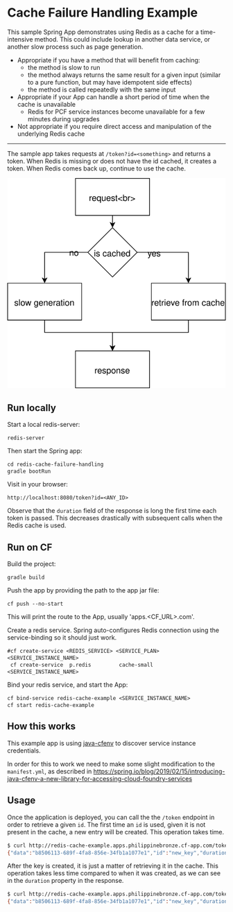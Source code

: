 # Cache Failure Handling Example

This sample Spring App demonstrates using Redis as a cache for a time-intensive method. This could include lookup in another data service, or another slow process such as page generation.
* Appropriate if you have a method that will benefit from caching:
  - the method is slow to run
  - the method always returns the same result for a given input (similar to a pure function, but may have idempotent side effects)
  - the method is called repeatedly with the same input
* Appropriate if your App can handle a short period of time when the cache is unavailable
  - Redis for PCF service instances become unavailable for a few minutes during upgrades
* Not appropriate if you require direct access and manipulation of the underlying Redis cache

---

The sample app takes requests at `/token?id=<something>` and returns a token.
When Redis is missing or does not have the id cached, it creates a token. When Redis comes back up, continue to use the cache.

![Process Diagram](/assets/process_diagram.svg "Process Diagram")

## Run locally

Start a local redis-server:
```
redis-server
```
Then start the Spring app:
```
cd redis-cache-failure-handling
gradle bootRun
```

Visit in your browser:
```
http://localhost:8080/token?id=<ANY_ID>
```
Observe that the `duration` field of the response is long the first time each token is passed. This decreases drastically with subsequent calls when the Redis cache is used.


## Run on CF
Build the project:
```
gradle build
```
Push the app by providing the path to the app jar file:
```
cf push --no-start
```
This will print the route to the App, usually 'apps.<CF_URL>.com'.


Create a redis service. Spring auto-configures Redis connection using the service-binding so it should just work.
```
#cf create-service <REDIS_SERVICE> <SERVICE_PLAN> <SERVICE_INSTANCE_NAME>
 cf create-service  p.redis         cache-small   <SERVICE_INSTANCE_NAME>
```

Bind your redis service, and start the App:
```
cf bind-service redis-cache-example <SERVICE_INSTANCE_NAME>
cf start redis-cache-example
```


## How this works
This example app is using [java-cfenv](https://github.com/pivotal-cf/java-cfenv) to discover service instance credentials.

In order for this to work we need to make some slight modification to the `manifest.yml`, as described in https://spring.io/blog/2019/02/15/introducing-java-cfenv-a-new-library-for-accessing-cloud-foundry-services

## Usage

Once the application is deployed, you can call the the `/token` endpoint in order to retrieve a given `id`. The first time an `id` is used, given it is not present in the cache, a new entry will be created. This operation takes time.

```bash
$ curl http://redis-cache-example.apps.philippinebronze.cf-app.com/token\?id\=new_key
{"data":"b8506113-689f-4fa8-856e-34fb1a1077e1","id":"new_key","duration":3006}
```

After the key is created, it is just a matter of retrieving it in the cache. This operation takes less time compared to when it was created, as we can see in the `duration` property in the response.

```bash
$ curl http://redis-cache-example.apps.philippinebronze.cf-app.com/token\?id\=new_key
{"data":"b8506113-689f-4fa8-856e-34fb1a1077e1","id":"new_key","duration":3}
```
